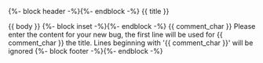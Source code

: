 {%- block header -%}{%- endblock -%}
{{ title }}

{{ body }}
{%- block inset -%}{%- endblock -%}
{{ comment_char }} Please enter the content for your new bug, the first line will be used for
{{ comment_char }} the title.  Lines beginning with '{{ comment_char }}' will be ignored
{%- block footer -%}{%- endblock -%}

